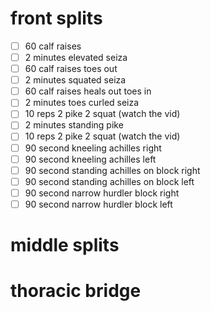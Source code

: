 # front splits
- [ ] 60 calf raises 
- [ ] 2 minutes elevated seiza
- [ ] 60 calf raises toes out
- [ ] 2 minutes squated seiza
- [ ] 60 calf raises heals out toes in
- [ ] 2 minutes toes curled seiza
- [ ] 10 reps 2 pike 2 squat (watch the vid)
- [ ] 2 minutes standing pike
- [ ] 10 reps 2 pike 2 squat (watch the vid)
- [ ] 90 second kneeling achilles right
- [ ] 90 second kneeling achilles left
- [ ] 90 second standing achilles on block right
- [ ] 90 second standing achilles on block left
- [ ] 90 second narrow hurdler block right
- [ ] 90 second narrow hurdler block left

# middle splits

# thoracic bridge
